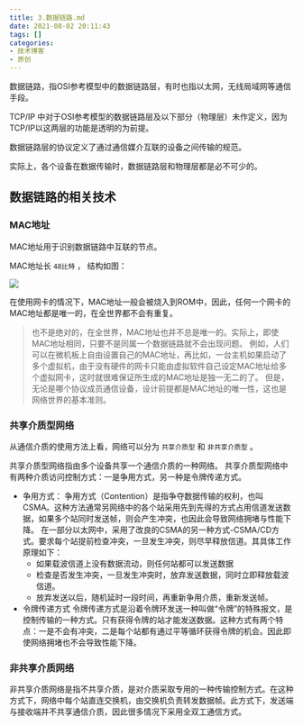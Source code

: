 ```yaml
---
title: 3.数据链路.md
date: 2021-08-02 20:11:43
tags: []
categories:
- 技术博客
- 原创
---
```


数据链路，指OSI参考模型中的数据链路层，有时也指以太网，无线局域网等通信手段。

TCP/IP 中对于OSI参考模型的数据链路层及以下部分（物理层）未作定义，因为TCP/IP以这两层的功能是透明的为前提。

数据链路层的协议定义了通过通信媒介互联的设备之间传输的规范。

实际上，各个设备在数据传输时，数据链路层和物理层都是必不可少的。

## 数据链路的相关技术
### MAC地址
MAC地址用于识别数据链路中互联的节点。

MAC地址长 `48比特` ， 结构如图：

![](https://img-vnote-1251075307.cos.ap-beijing.myqcloud.com/1627913380_20210802201605376_24124851.png)

在使用网卡的情况下，MAC地址一般会被烧入到ROM中，因此，任何一个网卡的MAC地址都是唯一的，在全世界都不会有重复。

> 也不是绝对的，在全世界，MAC地址也并不总是唯一的。实际上，即使MAC地址相同，只要不是同属一个数据链路就不会出现问题。
> 例如，人们可以在微机板上自由设置自己的MAC地址，再比如，一台主机如果启动了多个虚拟机，由于没有硬件的网卡只能由虚拟软件自己设定MAC地址给多个虚拟网卡，这时就很难保证所生成的MAC地址是独一无二的了。
> 但是，无论是哪个协议成员通信设备，设计前提都是MAC地址的唯一性，这也是网络世界的基本准则。

### 共享介质型网络
从通信介质的使用方法上看，网络可以分为 `共享介质型` 和 `非共享介质型` 。

共享介质型网络指由多个设备共享一个通信介质的一种网络。
共享介质型网络中有两种介质访问控制方式：一是争用方式，另一种是令牌传递方式。

- 争用方式：
    争用方式（Contention）是指争夺数据传输的权利，也叫CSMA。这种方法通常另网络中的各个站采用先到先得的方式占用信道发送数据，如果多个站同时发送帧，则会产生冲突，也因此会导致网络拥堵与性能下降。
    在一部分以太网中，采用了改良的CSMA的另一种方式-CSMA/CD方式。要求每个站提前检查冲突，一旦发生冲突，则尽早释放信道。其具体工作原理如下：
    - 如果载波信道上没有数据流动，则任何站都可以发送数据
    - 检查是否发生冲突，一旦发生冲突时，放弃发送数据，同时立即释放载波信道。
    - 放弃发送以后，随机延时一段时间，再重新争用介质，重新发送帧。
- 令牌传递方式
    令牌传递方式是沿着令牌环发送一种叫做“令牌”的特殊报文，是控制传输的一种方式。只有获得令牌的站才能发送数据。这种方式有两个特点：一是不会有冲突，二是每个站都有通过平等循环获得令牌的机会。因此即使网络拥堵也不会导致性能下降。

### 非共享介质网络
非共享介质网络是指不共享介质，是对介质采取专用的一种传输控制方式。在这种方式下，网络中每个站直连交换机，由交换机负责转发数据帧。此方式下，发送端与接收端并不共享通信介质，因此很多情况下采用全双工通信方式。

